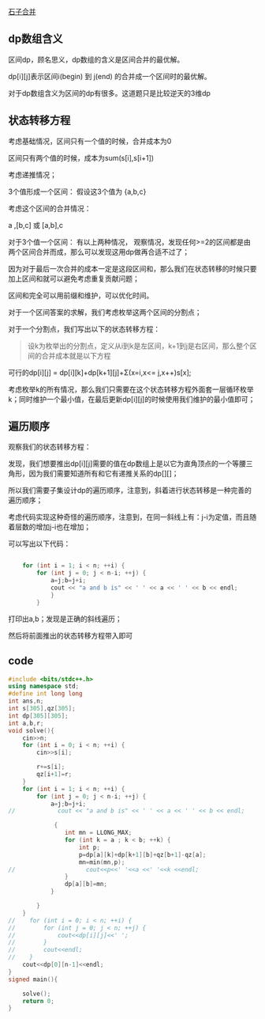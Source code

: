 [石子合并](https://www.luogu.com.cn/problem/P1775)


## dp数组含义


区间dp，顾名思义，dp数组的含义是区间合并的最优解。

dp[i][j]表示区间i(begin) 到 j(end) 的合并成一个区间时的最优解。

对于dp数组含义为区间的dp有很多。这道题只是比较逆天的3维dp

## 状态转移方程

考虑基础情况，区间只有一个值的时候，合并成本为0

区间只有两个值的时候，成本为sum(s[i],s[i+1])

考虑递推情况；

3个值形成一个区间： 假设这3个值为 {a,b,c}

考虑这个区间的合并情况：  

a ,[b,c]  或 [a,b],c

对于3个值一个区间： 有以上两种情况， 观察情况，发现任何>=2的区间都是由两个区间合并而成，那么可以发现这用dp做再合适不过了；

因为对于最后一次合并的成本一定是这段区间和，那么我们在状态转移的时候只要加上区间和就可以避免考虑重复贡献问题；

区间和完全可以用前缀和维护，可以优化时间。

对于一个区间答案的求解，我们考虑枚举这两个区间的分割点；

对于一个分割点，我们写出以下的状态转移方程：

> 设k为枚举出的分割点，定义从i到k是左区间，k+1到j是右区间，那么整个区间的合并成本就是以下方程

可行的dp[i][j] = dp[i][k]+dp[k+1][j]+Σ(x=i,x<= j,x++)s[x];

考虑枚举k的所有情况，那么我们只需要在这个状态转移方程外面套一层循环枚举k；同时维护一个最小值，在最后更新dp[i][j]的时候使用我们维护的最小值即可；

## 遍历顺序

观察我们的状态转移方程：

发现，我们想要推出dp[i][j]需要的值在dp数组上是以它为直角顶点的一个等腰三角形，因为我们需要知道所有和它有递推关系的dp[][]；

所以我们需要子集设计dp的遍历顺序，注意到，斜着进行状态转移是一种完善的遍历顺序；

考虑代码实现这种奇怪的遍历顺序，注意到，在同一斜线上有：j-i为定值，而且随着层数的增加j-i也在增加；

可以写出以下代码：

```cpp

    for (int i = 1; i < n; ++i) {
        for (int j = 0; j < n-i; ++j) {
            a=j;b=j+i;
            cout << "a and b is" << ' ' << a << ' ' << b << endl;
            }
        }

```

打印出a,b；发现是正确的斜线遍历；

然后将前面推出的状态转移方程带入即可


## code


```cpp
#include <bits/stdc++.h>
using namespace std;
#define int long long
int ans,n;
int s[305],qz[305];
int dp[305][305];
int a,b,r;
void solve(){
    cin>>n;
    for (int i = 0; i < n; ++i) {
        cin>>s[i];

        r+=s[i];
        qz[i+1]=r;
    }
    for (int i = 1; i < n; ++i) {
        for (int j = 0; j < n-i; ++j) {
            a=j;b=j+i;
//            cout << "a and b is" << ' ' << a << ' ' << b << endl;

             {
                int mn = LLONG_MAX;
                for (int k = a ; k < b; ++k) {
                    int p;
                    p=dp[a][k]+dp[k+1][b]+qz[b+1]-qz[a];
                    mn=min(mn,p);
//                    cout<<p<<' '<<a <<' '<<k <<endl;
                }
                dp[a][b]=mn;
            }

        }
    }
//    for (int i = 0; i < n; ++i) {
//        for (int j = 0; j < n; ++j) {
//            cout<<dp[i][j]<<' ';
//        }
//        cout<<endl;
//    }
    cout<<dp[0][n-1]<<endl;
}
signed main(){

    solve();
    return 0;
}
```